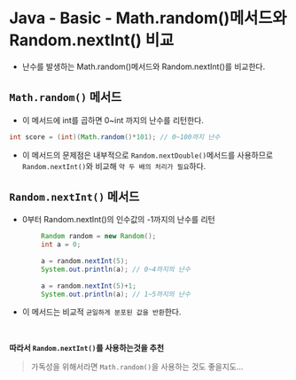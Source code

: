 # Java - Basic - Math.random()메서드와 Random.nextInt() 비교
* 난수를 발생하는 Math.random()메서드와 Random.nextInt()를 비교한다.

## `Math.random()` 메서드
* 이 메서드에 int를 곱하면 0~int 까지의 난수를 리턴한다. 
```java
int score = (int)(Math.random()*101); // 0~100까지 난수
```
* 이 메서드의 문제점은 내부적으로 `Random.nextDouble()`메서드를 사용하므로 `Random.nextInt()`와 비교해 `약 두 배의 처리가 필요`하다.

## `Random.nextInt()` 메서드
* 0부터 Random.nextInt()의 인수값의 -1까지의 난수를 리턴
```java
		Random random = new Random();
		int a = 0;
    
		a = random.nextInt(5);
		System.out.println(a); // 0~4까지의 난수
		
		a = random.nextInt(5)+1;
		System.out.println(a); // 1~5까지의 난수
```
* 이 메서드는 비교적 `균일하게 분포된 값을 반환`한다.
<br>

**따라서 `Random.nextInt()`를 사용하는것을 추천**
> 가독성을 위해서라면 `Math.random()`을 사용하는 것도 좋을지도...
